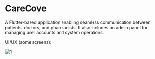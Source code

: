 # CareCove

A Flutter-based application enabling seamless communication between patients, doctors, and pharmacists. It also includes an admin panel for managing user accounts and system operations.

UI/UX (some screens): 

![1](https://github.com/SellamiWalid/carecove_app/assets/119450519/c532c966-a74c-46f9-9f35-2325ab262d4e)


